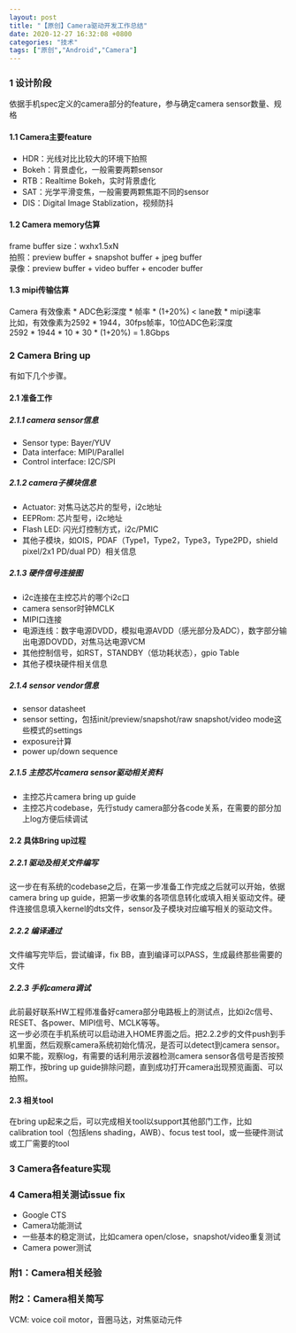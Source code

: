 ```yaml
---
layout: post
title: "【原创】Camera驱动开发工作总结"
date: 2020-12-27 16:32:08 +0800
categories: "技术"
tags: ["原创","Android","Camera"]
---
```

### 1 设计阶段
依据手机spec定义的camera部分的feature，参与确定camera sensor数量、规格
#### 1.1 Camera主要feature
- HDR：光线对比比较大的环境下拍照
- Bokeh：背景虚化，一般需要两颗sensor
- RTB：Realtime Bokeh，实时背景虚化
- SAT：光学平滑变焦，一般需要两颗焦距不同的sensor
- DIS：Digital Image Stablization，视频防抖

#### 1.2 Camera memory估算
frame buffer size：wxhx1.5xN<br>
拍照：preview buffer + snapshot buffer + jpeg buffer<br>
录像：preview buffer + video buffer + encoder buffer<br>

#### 1.3 mipi传输估算
Camera 有效像素 * ADC色彩深度 * 帧率 * (1+20%) < lane数 * mipi速率<br>
比如，有效像素为2592 * 1944，30fps帧率，10位ADC色彩深度<br>
2592 * 1944 * 10 * 30 * (1+20%) = 1.8Gbps

### 2 Camera Bring up
有如下几个步骤。
#### 2.1 准备工作
##### 2.1.1 camera sensor信息
- Sensor type: Bayer/YUV
- Data interface: MIPI/Parallel
- Control interface: I2C/SPI

##### 2.1.2 camera子模块信息
- Actuator: 对焦马达芯片的型号，i2c地址
- EEPRom: 芯片型号，i2c地址
- Flash LED: 闪光灯控制方式，i2c/PMIC
- 其他子模块，如OIS，PDAF（Type1，Type2，Type3，Type2PD，shield pixel/2x1 PD/dual PD）相关信息

##### 2.1.3 硬件信号连接图
- i2c连接在主控芯片的哪个i2c口
- camera sensor时钟MCLK
- MIPI口连接
- 电源连线：数字电源DVDD，模拟电源AVDD（感光部分及ADC），数字部分输出电源DOVDD，对焦马达电源VCM
- 其他控制信号，如RST，STANDBY（低功耗状态），gpio Table
- 其他子模块硬件相关信息

##### 2.1.4 sensor vendor信息
- sensor datasheet
- sensor setting，包括init/preview/snapshot/raw snapshot/video mode这些模式的settings
- exposure计算
- power up/down sequence

##### 2.1.5 主控芯片camera sensor驱动相关资料
- 主控芯片camera bring up guide
- 主控芯片codebase，先行study camera部分各code关系，在需要的部分加上log方便后续调试

#### 2.2 具体Bring up过程
##### 2.2.1 驱动及相关文件编写
这一步在有系统的codebase之后，在第一步准备工作完成之后就可以开始，依据camera bring up guide，把第一步收集的各项信息转化或填入相关驱动文件。硬件连接信息填入kernel的dts文件，sensor及子模块对应编写相关的驱动文件。

##### 2.2.2 编译通过
文件编写完毕后，尝试编译，fix BB，直到编译可以PASS，生成最终那些需要的文件

##### 2.2.3 手机camera调试
此前最好联系HW工程师准备好camera部分电路板上的测试点，比如i2c信号、RESET、各power、MIPI信号、MCLK等等。<br>
这一步必须在手机系统可以启动进入HOME界面之后。把2.2.2步的文件push到手机里面，然后观察camera系统初始化情况，是否可以detect到camera sensor。如果不能，观察log，有需要的话利用示波器检测camera sensor各信号是否按预期工作，按bring up guide排除问题，直到成功打开camera出现预览画面、可以拍照。

#### 2.3 相关tool
在bring up起来之后，可以完成相关tool以support其他部门工作，比如calibration tool（包括lens shading，AWB）、focus test tool，或一些硬件测试或工厂需要的tool

### 3 Camera各feature实现

### 4 Camera相关测试issue fix
- Google CTS
- Camera功能测试
- 一些基本的稳定测试，比如camera open/close，snapshot/video重复测试
- Camera power测试

### 附1：Camera相关经验
### 附2：Camera相关简写
VCM: voice coil motor，音圈马达，对焦驱动元件
